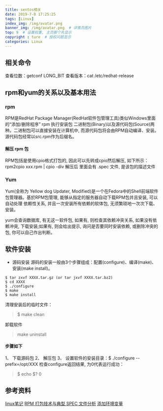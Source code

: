 ```yaml
---
title: sentos相关
date: 2019-7-8 17:25:25
tags: [Linux]
index_img: /img/avatar.png
banner_img: /img/avatar.png  # 详情页图片
top: 9  # 设置权重, 主页那个先显示
copyright : ture  # 授权问题显示
categories: Linux
---
```


<!-- more -->

## 相关命令
查看位数：getconf LONG_BIT
查看版本：cat /etc/redhat-release

## rpm和yum的关系以及基本用法

### rpm
RPM是RedHat Package Manager(RedHat软件包管理工具)类似Windows里面的“添加/删除程序”
rpm 执行安装包
二进制包(Binary)以及源代码包(Source)两种。二进制包可以直接安装在计算机中, 而源代码包将会由RPM自动编译、安装。源代码包经常以src.rpm作为后缀名。


#### 解压 rpm 包

RPM包括是使用cpio格式打包的, 因此可以先转成cpio然后解压, 如下所示：
rpm2cpio xxx.rpm | cpio -div
解压后 里面会有 .spec 文件, 是该包的描述文件

### Yum
Yum(全称为 Yellow dog Updater, Modified)是一个在Fedora中的Shell前端软件包管理器。基於RPM包管理, 能够从指定的服务器自动下载RPM包并且安装, 可以自动处理 依赖性关系, 并且一次安装所有依赖的软体包, 无须繁琐地一次次下载、安装。

yum会查询数据库, 有无这一软件包, 如果有, 则检查其依赖冲突关系, 如果没有依赖冲突, 下载安装;如果有, 则会给出提示, 询问是否要同时安装依赖, 或删除冲突的包, 你可以自己作出判断。

## 软件安装

- 源码安装
源码的安装一般由3个步骤组成：配置(configure)、编译(make)、安装(make install)。

```
$ tar zxvf XXXX.tar.gz (or tar jxvf XXXX.tar.bz2)
$ cd XXXX
$ ./configure
$ make
$ make install
```

清理安装后的临时文件：
> $ make clean

卸载软件
> make uninstall

#### 步骤如下
1、 下载源码包
2、 解压包
3、 设置软件的安装目录：$ ./configure --prefix=/opt/XXX
检查configure返回结果, 为0代表运行成功：
> $ echo $?
> 0

## 参考资料
[linux笔记](https://www.kancloud.cn/chandler/bc-linux/55602)
[RPM 打包技术与典型 SPEC 文件分析](https://www.ibm.com/developerworks/cn/linux/l-rpm/index.html)
[添加环境变量](https://blog.csdn.net/huangfei711/article/details/53044539)